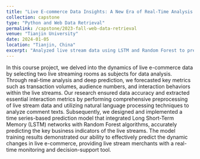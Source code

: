 ```yaml
---
title: "Live E-commerce Data Insights: A New Era of Real-Time Analysis and Deep Prediction"
collection: capstone
type: "Python and Web Data Retrieval"
permalink: /capstone/2023-fall-web-data-retrieval
venue: "Tianjin University"
date: 2024-01-05
location: "Tianjin, China"
excerpt: "Analyzed live stream data using LSTM and Random Forest to predict sales, audience, and interactions, providing real-time monitoring and decision support for merchants."
---
```


In this course project, we delved into the dynamics of live e-commerce data by selecting two live streaming rooms as subjects for data analysis. Through real-time analysis and deep prediction, we forecasted key metrics such as transaction volumes, audience numbers, and interaction behaviors within the live streams. Our research ensured data accuracy and extracted essential interaction metrics by performing comprehensive preprocessing of live stream data and utilizing natural language processing techniques to analyze comment texts. Subsequently, we designed and implemented a time series-based prediction model that integrated Long Short-Term Memory (LSTM) networks with Random Forest algorithms, accurately predicting the key business indicators of the live streams. The model training results demonstrated our ability to effectively predict the dynamic changes in live e-commerce, providing live stream merchants with a real-time monitoring and decision-support tool.